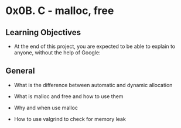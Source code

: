 # 0x0B. C - malloc, free

## Learning Objectives

* At the end of this project, you are expected to be able to explain to anyone, without the help of Google:

## General

* What is the difference between automatic and dynamic allocation

* What is malloc and free and how to use them

* Why and when use malloc

* How to use valgrind to check for memory leak
